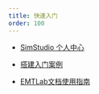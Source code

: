 ```yaml
---
title: 快速入门
order: 100
---
```


* [SimStudio 个人中心](./center/index.md)

* [搭建入门案例](./basics/index.md)

* [EMTLab文档使用指南](./docGuide/index.md)
  